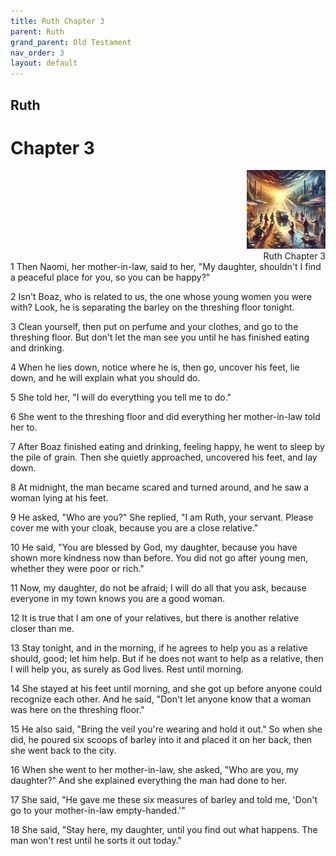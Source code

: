 ```yaml
---
title: Ruth Chapter 3
parent: Ruth
grand_parent: Old Testament
nav_order: 3
layout: default
---
```


## Ruth

# Chapter 3

<div style="clear: both; text-align: right;">
    <img src="/assets/Image/Ruth/500/3.jpg" alt="Ruth Chapter 3" class="chapter-image" style="max-width: 25%; height: auto;"/>
    <figcaption style="font-size: 14px;">Ruth Chapter 3</figcaption>
</div>
1 Then Naomi, her mother-in-law, said to her, "My daughter, shouldn't I find a peaceful place for you, so you can be happy?"

2 Isn't Boaz, who is related to us, the one whose young women you were with? Look, he is separating the barley on the threshing floor tonight.

3 Clean yourself, then put on perfume and your clothes, and go to the threshing floor. But don't let the man see you until he has finished eating and drinking.

4 When he lies down, notice where he is, then go, uncover his feet, lie down, and he will explain what you should do.

5 She told her, "I will do everything you tell me to do."

6 She went to the threshing floor and did everything her mother-in-law told her to.

7 After Boaz finished eating and drinking, feeling happy, he went to sleep by the pile of grain. Then she quietly approached, uncovered his feet, and lay down.

8 At midnight, the man became scared and turned around, and he saw a woman lying at his feet.

9 He asked, "Who are you?" She replied, "I am Ruth, your servant. Please cover me with your cloak, because you are a close relative."

10 He said, "You are blessed by God, my daughter, because you have shown more kindness now than before. You did not go after young men, whether they were poor or rich."

11 Now, my daughter, do not be afraid; I will do all that you ask, because everyone in my town knows you are a good woman.

12 It is true that I am one of your relatives, but there is another relative closer than me.

13 Stay tonight, and in the morning, if he agrees to help you as a relative should, good; let him help. But if he does not want to help as a relative, then I will help you, as surely as God lives. Rest until morning.

14 She stayed at his feet until morning, and she got up before anyone could recognize each other. And he said, "Don't let anyone know that a woman was here on the threshing floor."

15 He also said, "Bring the veil you're wearing and hold it out." So when she did, he poured six scoops of barley into it and placed it on her back, then she went back to the city.

16 When she went to her mother-in-law, she asked, "Who are you, my daughter?" And she explained everything the man had done to her.

17 She said, "He gave me these six measures of barley and told me, 'Don't go to your mother-in-law empty-handed.'"

18 She said, "Stay here, my daughter, until you find out what happens. The man won't rest until he sorts it out today."


